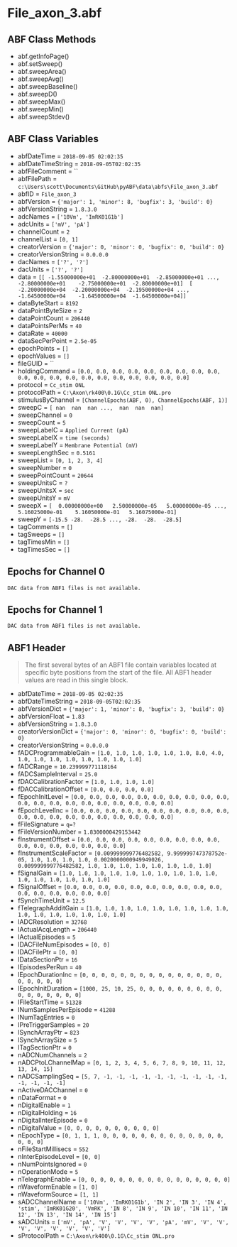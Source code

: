 # File_axon_3.abf

## ABF Class Methods

* abf.getInfoPage()
* abf.setSweep()
* abf.sweepArea()
* abf.sweepAvg()
* abf.sweepBaseline()
* abf.sweepD()
* abf.sweepMax()
* abf.sweepMin()
* abf.sweepStdev()

## ABF Class Variables

* abfDateTime = `2018-09-05 02:02:35`
* abfDateTimeString = `2018-09-05T02:02:35`
* abfFileComment = ``
* abfFilePath = `c:\Users\scott\Documents\GitHub\pyABF\data\abfs\File_axon_3.abf`
* abfID = `File_axon_3`
* abfVersion = `{'major': 1, 'minor': 8, 'bugfix': 3, 'build': 0}`
* abfVersionString = `1.8.3.0`
* adcNames = `['10Vm', 'ImRK01G1b']`
* adcUnits = `['mV', 'pA']`
* channelCount = `2`
* channelList = `[0, 1]`
* creatorVersion = `{'major': 0, 'minor': 0, 'bugfix': 0, 'build': 0}`
* creatorVersionString = `0.0.0.0`
* dacNames = `['?', '?']`
* dacUnits = `['?', '?']`
* data = `[[ -1.55000000e+01  -2.80000000e+01  -2.85000000e+01 ...,  -2.80000000e+01    -2.75000000e+01  -2.80000000e+01]  [ -2.20000000e+04  -2.20000000e+04  -2.19500000e+04 ...,  -1.64500000e+04    -1.64500000e+04  -1.64500000e+04]]`
* dataByteStart = `8192`
* dataPointByteSize = `2`
* dataPointCount = `206440`
* dataPointsPerMs = `40`
* dataRate = `40000`
* dataSecPerPoint = `2.5e-05`
* epochPoints = `[]`
* epochValues = `[]`
* fileGUID = ``
* holdingCommand = `[0.0, 0.0, 0.0, 0.0, 0.0, 0.0, 0.0, 0.0, 0.0, 0.0, 0.0, 0.0, 0.0, 0.0, 0.0, 0.0, 0.0, 0.0, 0.0, 0.0]`
* protocol = `Cc_stim ONL`
* protocolPath = `C:\Axon\rk400\0.1G\Cc_stim ONL.pro`
* stimulusByChannel = `[ChannelEpochs(ABF, 0), ChannelEpochs(ABF, 1)]`
* sweepC = `[ nan  nan  nan ...,  nan  nan  nan]`
* sweepChannel = `0`
* sweepCount = `5`
* sweepLabelC = `Applied Current (pA)`
* sweepLabelX = `time (seconds)`
* sweepLabelY = `Membrane Potential (mV)`
* sweepLengthSec = `0.5161`
* sweepList = `[0, 1, 2, 3, 4]`
* sweepNumber = `0`
* sweepPointCount = `20644`
* sweepUnitsC = `?`
* sweepUnitsX = `sec`
* sweepUnitsY = `mV`
* sweepX = `[  0.00000000e+00   2.50000000e-05   5.00000000e-05 ...,   5.16025000e-01    5.16050000e-01   5.16075000e-01]`
* sweepY = `[-15.5 -28.  -28.5 ..., -28.  -28.  -28.5]`
* tagComments = `[]`
* tagSweeps = `[]`
* tagTimesMin = `[]`
* tagTimesSec = `[]`

## Epochs for Channel 0


```
DAC data from ABF1 files is not available.
```

## Epochs for Channel 1


```
DAC data from ABF1 files is not available.
```

## ABF1 Header

> The first several bytes of an ABF1 file contain variables     located at specific byte positions from the start of the file.     All ABF1 header values are read in this single block. 

* abfDateTime = `2018-09-05 02:02:35`
* abfDateTimeString = `2018-09-05T02:02:35`
* abfVersionDict = `{'major': 1, 'minor': 8, 'bugfix': 3, 'build': 0}`
* abfVersionFloat = `1.83`
* abfVersionString = `1.8.3.0`
* creatorVersionDict = `{'major': 0, 'minor': 0, 'bugfix': 0, 'build': 0}`
* creatorVersionString = `0.0.0.0`
* fADCProgrammableGain = `[1.0, 1.0, 1.0, 1.0, 1.0, 1.0, 8.0, 4.0, 1.0, 1.0, 1.0, 1.0, 1.0, 1.0, 1.0, 1.0]`
* fADCRange = `10.239999771118164`
* fADCSampleInterval = `25.0`
* fDACCalibrationFactor = `[1.0, 1.0, 1.0, 1.0]`
* fDACCalibrationOffset = `[0.0, 0.0, 0.0, 0.0]`
* fEpochInitLevel = `[0.0, 0.0, 0.0, 0.0, 0.0, 0.0, 0.0, 0.0, 0.0, 0.0, 0.0, 0.0, 0.0, 0.0, 0.0, 0.0, 0.0, 0.0, 0.0, 0.0]`
* fEpochLevelInc = `[0.0, 0.0, 0.0, 0.0, 0.0, 0.0, 0.0, 0.0, 0.0, 0.0, 0.0, 0.0, 0.0, 0.0, 0.0, 0.0, 0.0, 0.0, 0.0, 0.0]`
* fFileSignature = `q=?`
* fFileVersionNumber = `1.8300000429153442`
* fInstrumentOffset = `[0.0, 0.0, 0.0, 0.0, 0.0, 0.0, 0.0, 0.0, 0.0, 0.0, 0.0, 0.0, 0.0, 0.0, 0.0, 0.0]`
* fInstrumentScaleFactor = `[0.009999999776482582, 9.999999747378752e-05, 1.0, 1.0, 1.0, 1.0, 0.0020000000949949026, 0.009999999776482582, 1.0, 1.0, 1.0, 1.0, 1.0, 1.0, 1.0, 1.0]`
* fSignalGain = `[1.0, 1.0, 1.0, 1.0, 1.0, 1.0, 1.0, 1.0, 1.0, 1.0, 1.0, 1.0, 1.0, 1.0, 1.0, 1.0]`
* fSignalOffset = `[0.0, 0.0, 0.0, 0.0, 0.0, 0.0, 0.0, 0.0, 0.0, 0.0, 0.0, 0.0, 0.0, 0.0, 0.0, 0.0]`
* fSynchTimeUnit = `12.5`
* fTelegraphAdditGain = `[1.0, 1.0, 1.0, 1.0, 1.0, 1.0, 1.0, 1.0, 1.0, 1.0, 1.0, 1.0, 1.0, 1.0, 1.0, 1.0]`
* lADCResolution = `32768`
* lActualAcqLength = `206440`
* lActualEpisodes = `5`
* lDACFileNumEpisodes = `[0, 0]`
* lDACFilePtr = `[0, 0]`
* lDataSectionPtr = `16`
* lEpisodesPerRun = `40`
* lEpochDurationInc = `[0, 0, 0, 0, 0, 0, 0, 0, 0, 0, 0, 0, 0, 0, 0, 0, 0, 0, 0, 0]`
* lEpochInitDuration = `[1000, 25, 10, 25, 0, 0, 0, 0, 0, 0, 0, 0, 0, 0, 0, 0, 0, 0, 0, 0]`
* lFileStartTime = `51328`
* lNumSamplesPerEpisode = `41288`
* lNumTagEntries = `0`
* lPreTriggerSamples = `20`
* lSynchArrayPtr = `823`
* lSynchArraySize = `5`
* lTagSectionPtr = `0`
* nADCNumChannels = `2`
* nADCPtoLChannelMap = `[0, 1, 2, 3, 4, 5, 6, 7, 8, 9, 10, 11, 12, 13, 14, 15]`
* nADCSamplingSeq = `[5, 7, -1, -1, -1, -1, -1, -1, -1, -1, -1, -1, -1, -1, -1, -1]`
* nActiveDACChannel = `0`
* nDataFormat = `0`
* nDigitalEnable = `1`
* nDigitalHolding = `16`
* nDigitalInterEpisode = `0`
* nDigitalValue = `[0, 0, 0, 0, 0, 0, 0, 0, 0, 0]`
* nEpochType = `[0, 1, 1, 1, 0, 0, 0, 0, 0, 0, 0, 0, 0, 0, 0, 0, 0, 0, 0, 0]`
* nFileStartMillisecs = `552`
* nInterEpisodeLevel = `[0, 0]`
* nNumPointsIgnored = `0`
* nOperationMode = `5`
* nTelegraphEnable = `[0, 0, 0, 0, 0, 0, 0, 0, 0, 0, 0, 0, 0, 0, 0, 0]`
* nWaveformEnable = `[1, 0]`
* nWaveformSource = `[1, 1]`
* sADCChannelName = `['10Vm', 'ImRK01G1b', 'IN 2', 'IN 3', 'IN 4', 'stim', 'ImRK01G20', 'VmRK', 'IN 8', 'IN 9', 'IN 10', 'IN 11', 'IN 12', 'IN 13', 'IN 14', 'IN 15']`
* sADCUnits = `['mV', 'pA', 'V', 'V', 'V', 'V', 'pA', 'mV', 'V', 'V', 'V', 'V', 'V', 'V', 'V', 'V']`
* sProtocolPath = `C:\Axon\rk400\0.1G\Cc_stim ONL.pro`
